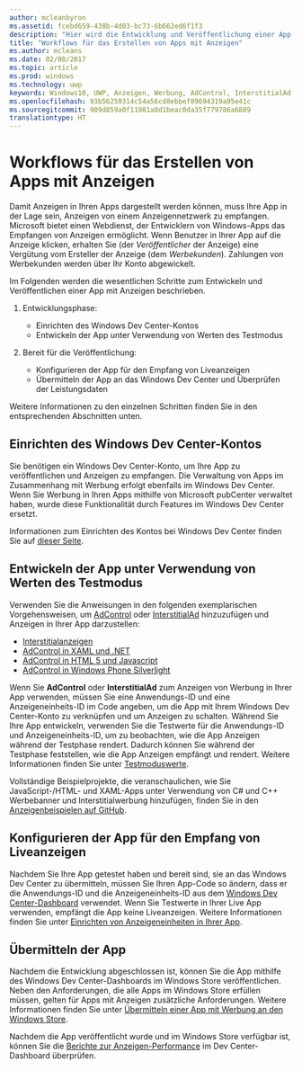 ```yaml
---
author: mcleanbyron
ms.assetid: fcebd659-438b-4d03-bc73-6b662ed6f1f3
description: "Hier wird die Entwicklung und Veröffentlichung einer App mit Anzeigen vollständig erläutert."
title: "Workflows für das Erstellen von Apps mit Anzeigen"
ms.author: mcleans
ms.date: 02/08/2017
ms.topic: article
ms.prod: windows
ms.technology: uwp
keywords: Windows10, UWP, Anzeigen, Werbung, AdControl, InterstitialAd
ms.openlocfilehash: 93b56259314c54a56cd8ebbef89694319a95e41c
ms.sourcegitcommit: 909d859a0f11981a8d1beac0da35f779786a6889
translationtype: HT
---
```

# <a name="workflows-for-creating-apps-with-ads"></a>Workflows für das Erstellen von Apps mit Anzeigen




Damit Anzeigen in Ihren Apps dargestellt werden können, muss Ihre App in der Lage sein, Anzeigen von einem Anzeigennetzwerk zu empfangen. Microsoft bietet einen Webdienst, der Entwicklern von Windows-Apps das Empfangen von Anzeigen ermöglicht. Wenn Benutzer in Ihrer App auf die Anzeige klicken, erhalten Sie (der *Veröffentlicher* der Anzeige) eine Vergütung vom Ersteller der Anzeige (dem *Werbekunden*). Zahlungen von Werbekunden werden über Ihr Konto abgewickelt.

Im Folgenden werden die wesentlichen Schritte zum Entwickeln und Veröffentlichen einer App mit Anzeigen beschrieben.

1.  Entwicklungsphase:

    * Einrichten des Windows Dev Center-Kontos
    * Entwickeln der App unter Verwendung von Werten des Testmodus

2.  Bereit für die Veröffentlichung:

    * Konfigurieren der App für den Empfang von Liveanzeigen
    * Übermitteln der App an das Windows Dev Center und Überprüfen der Leistungsdaten

Weitere Informationen zu den einzelnen Schritten finden Sie in den entsprechenden Abschnitten unten.

## <a name="set-up-your-windows-dev-center-account"></a>Einrichten des Windows Dev Center-Kontos

Sie benötigen ein Windows Dev Center-Konto, um Ihre App zu veröffentlichen und Anzeigen zu empfangen. Die Verwaltung von Apps im Zusammenhang mit Werbung erfolgt ebenfalls im Windows Dev Center. Wenn Sie Werbung in Ihren Apps mithilfe von Microsoft pubCenter verwaltet haben, wurde diese Funktionalität durch Features im Windows Dev Center ersetzt.

Informationen zum Einrichten des Kontos bei Windows Dev Center finden Sie auf [dieser Seite](http://go.microsoft.com/fwlink/p/?LinkId=615100).

## <a name="develop-your-app-using-test-mode-values"></a>Entwickeln der App unter Verwendung von Werten des Testmodus

Verwenden Sie die Anweisungen in den folgenden exemplarischen Vorgehensweisen, um [AdControl](https://msdn.microsoft.com/library/windows/apps/microsoft.advertising.winrt.ui.adcontrol.aspx) oder [InterstitialAd](https://msdn.microsoft.com/library/windows/apps/microsoft.advertising.winrt.ui.interstitialad.aspx) hinzuzufügen und Anzeigen in Ihrer App darzustellen:

-   [Interstitialanzeigen](interstitial-ads.md)
-   [AdControl in XAML und .NET](adcontrol-in-xaml-and--net.md)
-   [AdControl in HTML 5 und Javascript](adcontrol-in-html-5-and-javascript.md)
-   [AdControl in Windows Phone Silverlight](adcontrol-in-windows-phone-silverlight.md)

Wenn Sie **AdControl** oder **InterstitialAd** zum Anzeigen von Werbung in Ihrer App verwenden, müssen Sie eine Anwendungs-ID und eine Anzeigeneinheits-ID im Code angeben, um die App mit Ihrem Windows Dev Center-Konto zu verknüpfen und um Anzeigen zu schalten. Während Sie Ihre App entwickeln, verwenden Sie die Testwerte für die Anwendungs-ID und Anzeigeneinheits-ID, um zu beobachten, wie die App Anzeigen während der Testphase rendert. Dadurch können Sie während der Testphase feststellen, wie die App Anzeigen empfängt und rendert. Weitere Informationen finden Sie unter [Testmoduswerte](test-mode-values.md).

Vollständige Beispielprojekte, die veranschaulichen, wie Sie JavaScript-/HTML- und XAML-Apps unter Verwendung von C# und C++ Werbebanner und Interstitialwerbung hinzufügen, finden Sie in den [Anzeigenbeispielen auf GitHub](http://aka.ms/githubads).

## <a name="configure-your-app-to-receive-live-ads"></a>Konfigurieren der App für den Empfang von Liveanzeigen

Nachdem Sie Ihre App getestet haben und bereit sind, sie an das Windows Dev Center zu übermitteln, müssen Sie Ihren App-Code so ändern, dass er die Anwendungs-ID und die Anzeigeneinheits-ID aus dem [Windows Dev Center-Dashboard](https://msdn.microsoft.com/library/windows/apps/mt170658.aspx) verwendet. Wenn Sie Testwerte in Ihrer Live App verwenden, empfängt die App keine Liveanzeigen. Weitere Informationen finden Sie unter [Einrichten von Anzeigeneinheiten in Ihrer App](set-up-ad-units-in-your-app.md).

## <a name="submit-your-app"></a>Übermitteln der App

Nachdem die Entwicklung abgeschlossen ist, können Sie die App mithilfe des Windows Dev Center-Dashboards im Windows Store veröffentlichen. Neben den Anforderungen, die alle Apps im Windows Store erfüllen müssen, gelten für Apps mit Anzeigen zusätzliche Anforderungen. Weitere Informationen finden Sie unter [Übermitteln einer App mit Werbung an den Windows Store](submit-an-app-with-ads-to-the-windows-store.md).

Nachdem die App veröffentlicht wurde und im Windows Store verfügbar ist, können Sie die [Berichte zur Anzeigen-Performance](../publish/advertising-performance-report.md) im Dev Center-Dashboard überprüfen.

 

 

